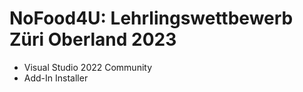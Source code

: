 # NoFood4U: Lehrlingswettbewerb Züri Oberland 2023
- Visual Studio 2022 Community
- Add-In Installer
